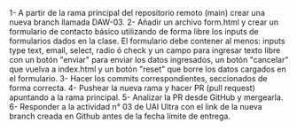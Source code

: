 1- A partir de la rama principal del repositorio remoto (main) crear una nueva branch llamada DAW-03.
2- Añadir un archivo form.html y crear un formulario de contacto básico utilizando de forma libre los inputs de formularios dados en la clase. El formulario debe contener al menos: inputs type text, email, select, radio ó check y un campo para ingresar texto libre con un botón "enviar" para enviar los datos ingresados, un botón "cancelar" que vuelva a index.html y un botón "reset" que borre los datos cargados en el formulario. 
3- Hacer los commits correspondientes, seccionados de forma correcta.
4- Pushear la nueva rama y hacer PR (pull request) apuntando a la rama principal.
5- Analizar la PR desde GitHub y mergearla.
6- Responder a la actividad n° 03 de UAI Ultra con el link de la nueva branch creada en Github antes de la fecha límite de entrega.

